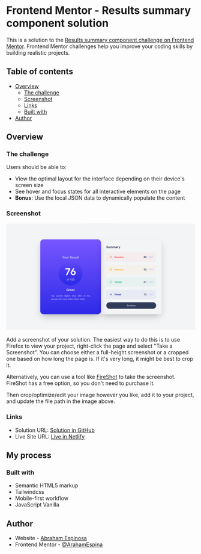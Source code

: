 # Frontend Mentor - Results summary component solution

This is a solution to the [Results summary component challenge on Frontend Mentor](https://www.frontendmentor.io/challenges/results-summary-component-CE_K6s0maV). Frontend Mentor challenges help you improve your coding skills by building realistic projects. 

## Table of contents

- [Overview](#overview)
  - [The challenge](#the-challenge)
  - [Screenshot](#screenshot)
  - [Links](#links)
  - [Built with](#built-with)
- [Author](#author)

## Overview

### The challenge

Users should be able to:

- View the optimal layout for the interface depending on their device's screen size
- See hover and focus states for all interactive elements on the page
- **Bonus**: Use the local JSON data to dynamically populate the content

### Screenshot

![](./design/Solution.png)

Add a screenshot of your solution. The easiest way to do this is to use Firefox to view your project, right-click the page and select "Take a Screenshot". You can choose either a full-height screenshot or a cropped one based on how long the page is. If it's very long, it might be best to crop it.

Alternatively, you can use a tool like [FireShot](https://getfireshot.com/) to take the screenshot. FireShot has a free option, so you don't need to purchase it. 

Then crop/optimize/edit your image however you like, add it to your project, and update the file path in the image above.

### Links

- Solution URL: [Solution in GitHub](https://github.com/AbrahamEspina/result-summary-component.git)
- Live Site URL: [Live in Netlify](https://64d6ec247b37a03d4f01a654--regal-scone-2058a6.netlify.app/)

## My process

### Built with

- Semantic HTML5 markup
- Tailwindcss
- Mobile-first workflow
- JavaScript Vanilla

## Author

- Website - [Abraham Espinosa](https://abraham-portfolio-2022.netlify.app/)
- Frontend Mentor - [@ArahamEspina](https://www.frontendmentor.io/profile/AbrahamEspina)

